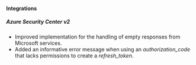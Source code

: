 
#### Integrations
##### Azure Security Center v2
- Improved implementation for the handling of empty responses from Microsoft services.
- Added an informative error message when using an *authorization_code* that lacks permissions to create a *refresh_token*. 
